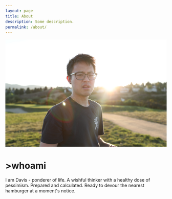 ```yaml
---
layout: page
title: About
description: Some description.
permalink: /about/
---
```


<img src="/assets/img/uploads/davis1.jpg" alt="Davis Song" width="800">

# >whoami

I am Davis - ponderer of life.
A wishful thinker with a healthy dose of pessimism. 
Prepared and calculated. Ready to devour the nearest hamburger at a moment's notice.


